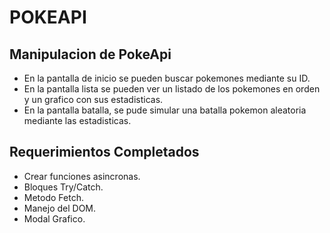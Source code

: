 # POKEAPI
## Manipulacion de PokeApi
- En la pantalla de inicio se pueden buscar pokemones mediante su ID.
- En la pantalla lista se pueden ver un listado de los pokemones en orden y un grafico con sus estadisticas.
- En la pantalla batalla, se pude simular una batalla pokemon aleatoria mediante las estadisticas.
## Requerimientos Completados
- Crear funciones asincronas.
- Bloques Try/Catch.
- Metodo Fetch.
- Manejo del DOM.
- Modal Grafico.
